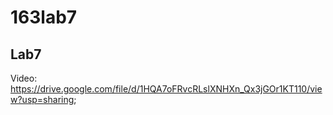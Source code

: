 # 163lab7   
## Lab7   
Video: https://drive.google.com/file/d/1HQA7oFRvcRLslXNHXn_Qx3jGOr1KT110/view?usp=sharing;    
